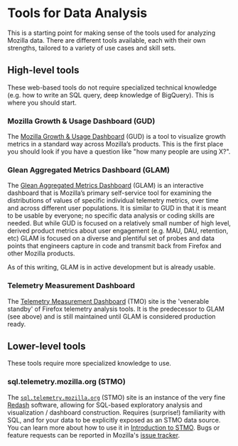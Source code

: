 # Tools for Data Analysis

This is a starting point for making sense of the tools used for analyzing Mozilla data. There are different tools available, each with their own strengths, tailored to a variety of use cases and skill sets.

<!-- toc -->

## High-level tools

These web-based tools do not require specialized technical knowledge (e.g. how to write an SQL query, deep knowledge of BigQuery). This is where you should start.

### Mozilla Growth & Usage Dashboard (GUD)

The [Mozilla Growth & Usage Dashboard](https://growth-stage.bespoke.nonprod.dataops.mozgcp.net/) (GUD) is a tool to visualize growth metrics in a standard way across Mozilla’s products. This is the first place you should look if you have a question like "how many people are using X?".

### Glean Aggregated Metrics Dashboard (GLAM)

The [Glean Aggregated Metrics Dashboard](https://glam-stage.bespoke.nonprod.dataops.mozgcp.net/) (GLAM) is an interactive dashboard that is Mozilla’s primary self-service tool for examining the distributions of values of specific individual telemetry metrics, over time and across different user populations. It is similar to GUD in that it is meant to be usable by everyone; no specific data analysis or coding skills are needed. But while GUD is focused on a relatively small number of high level, derived product metrics about user engagement (e.g. MAU, DAU, retention, etc) GLAM is focused on a diverse and plentiful set of probes and data points that engineers capture in code and transmit back from Firefox and other Mozilla products.

As of this writing, GLAM is in active development but is already usable.

### Telemetry Measurement Dashboard

The [Telemetry Measurement Dashboard](https://telemetry.mozilla.org/new-pipeline/dist.html) (TMO) site is the
'venerable standby' of Firefox telemetry analysis tools. It is the predecessor to GLAM (see above) and is still maintained until GLAM is considered production ready.

## Lower-level tools

These tools require more specialized knowledge to use.

### sql.telemetry.mozilla.org (STMO)

The [`sql.telemetry.mozilla.org`](https://sql.telemetry.mozilla.org) (STMO) site
is an instance of the very fine [Redash](https://redash.io/) software, allowing
for SQL-based exploratory analysis and visualization / dashboard
construction. Requires (surprise!) familiarity with SQL, and for your data to
be explicitly exposed as an STMO data source. You can learn more about how to use it in [Introduction to STMO](./stmo.md). Bugs or feature requests can be reported in Mozilla's [issue tracker](https://github.com/mozilla/redash/issues).
